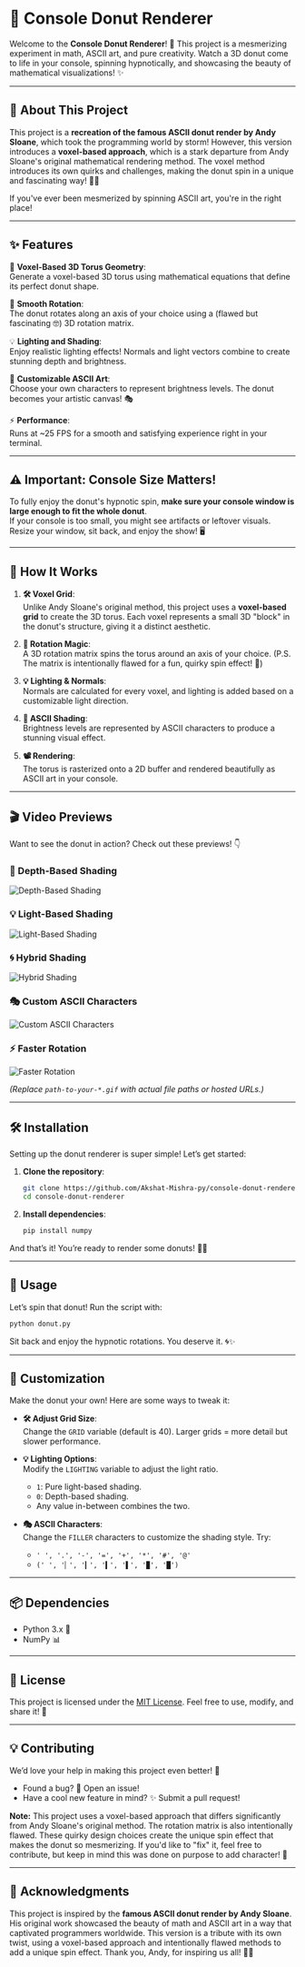 # 🍩 Console Donut Renderer

Welcome to the **Console Donut Renderer**! 🎉 This project is a mesmerizing experiment in math, ASCII art, and pure creativity. Watch a 3D donut come to life in your console, spinning hypnotically, and showcasing the beauty of mathematical visualizations! ✨

---

## 🌟 About This Project

This project is a **recreation of the famous ASCII donut render by Andy Sloane**, which took the programming world by storm! However, this version introduces a **voxel-based approach**, which is a stark departure from Andy Sloane's original mathematical rendering method. The voxel method introduces its own quirks and challenges, making the donut spin in a unique and fascinating way! 🎲🍩

If you've ever been mesmerized by spinning ASCII art, you're in the right place!

---

## ✨ Features

🍩 **Voxel-Based 3D Torus Geometry**:  
Generate a voxel-based 3D torus using mathematical equations that define its perfect donut shape.

🔄 **Smooth Rotation**:  
The donut rotates along an axis of your choice using a (flawed but fascinating 🤓) 3D rotation matrix.

💡 **Lighting and Shading**:  
Enjoy realistic lighting effects! Normals and light vectors combine to create stunning depth and brightness.

🎨 **Customizable ASCII Art**:  
Choose your own characters to represent brightness levels. The donut becomes your artistic canvas! 🎭

⚡ **Performance**:  
Runs at ~25 FPS for a smooth and satisfying experience right in your terminal.

---

## ⚠️ Important: Console Size Matters!

To fully enjoy the donut's hypnotic spin, **make sure your console window is large enough to fit the whole donut**.  
If your console is too small, you might see artifacts or leftover visuals. Resize your window, sit back, and enjoy the show! 🖥️

---

## 🌟 How It Works

1. **🛠️ Voxel Grid**:  
   Unlike Andy Sloane's original method, this project uses a **voxel-based grid** to create the 3D torus. Each voxel represents a small 3D "block" in the donut's structure, giving it a distinct aesthetic.

2. **🔄 Rotation Magic**:  
   A 3D rotation matrix spins the torus around an axis of your choice. (P.S. The matrix is intentionally flawed for a fun, quirky spin effect! 🎲)

3. **💡 Lighting & Normals**:  
   Normals are calculated for every voxel, and lighting is added based on a customizable light direction.

4. **🎨 ASCII Shading**:  
   Brightness levels are represented by ASCII characters to produce a stunning visual effect.

5. **📽️ Rendering**:  
   The torus is rasterized onto a 2D buffer and rendered beautifully as ASCII art in your console.

---

## 🎬 Video Previews

Want to see the donut in action? Check out these previews! 👇

### 🍩 Depth-Based Shading  
![Depth-Based Shading](path-to-your-depth-based-shading.gif)

### 💡 Light-Based Shading  
![Light-Based Shading](path-to-your-light-based-shading.gif)

### 🌀 Hybrid Shading  
![Hybrid Shading](path-to-your-hybrid-shading.gif)

### 🎭 Custom ASCII Characters  
![Custom ASCII Characters](path-to-your-custom-ascii.gif)

### ⚡ Faster Rotation  
![Faster Rotation](path-to-your-faster-rotation.gif)

*(Replace `path-to-your-*.gif` with actual file paths or hosted URLs.)*

---

## 🛠️ Installation

Setting up the donut renderer is super simple! Let’s get started:  

1. **Clone the repository**:  
   ```bash
   git clone https://github.com/Akshat-Mishra-py/console-donut-renderer.git
   cd console-donut-renderer
   ```

2. **Install dependencies**:  
   ```bash
   pip install numpy
   ```

And that’s it! You’re ready to render some donuts! 🍩🎉

---

## 🚀 Usage

Let’s spin that donut! Run the script with:  
```bash
python donut.py
```

Sit back and enjoy the hypnotic rotations. You deserve it. 🌀✨

---

## 🎨 Customization

Make the donut your own! Here are some ways to tweak it:  

- **🛠️ Adjust Grid Size**:  
  Change the `GRID` variable (default is 40). Larger grids = more detail but slower performance.

- **💡 Lighting Options**:  
  Modify the `LIGHTING` variable to adjust the light ratio.  
  - `1`: Pure light-based shading.  
  - `0`: Depth-based shading.  
  - Any value in-between combines the two.

- **🎭 ASCII Characters**:  
  Change the `FILLER` characters to customize the shading style. Try:  
  - `' ', '.', '-', '=', '+', '*', '#', '@'`  
  - `(' ', '▏', '▎', '▍', '▌', '▉', '█')`

---

## 📦 Dependencies

- Python 3.x 🐍  
- NumPy 📊  

---

## 📜 License

This project is licensed under the [MIT License](LICENSE.txt). Feel free to use, modify, and share it! 🚀

---

## 💡 Contributing

We’d love your help in making this project even better! 💖  

- Found a bug? 🐛 Open an issue!  
- Have a cool new feature in mind? ✨ Submit a pull request!  

**Note:** This project uses a voxel-based approach that differs significantly from Andy Sloane's original method. The rotation matrix is also intentionally flawed. These quirky design choices create the unique spin effect that makes the donut so mesmerizing. If you'd like to "fix" it, feel free to contribute, but keep in mind this was done on purpose to add character! 🎲

---

## 🙌 Acknowledgments

This project is inspired by the **famous ASCII donut render by Andy Sloane**. His original work showcased the beauty of math and ASCII art in a way that captivated programmers worldwide. This version is a tribute with its own twist, using a voxel-based approach and intentionally flawed methods to add a unique spin effect. Thank you, Andy, for inspiring us all! 💖✨